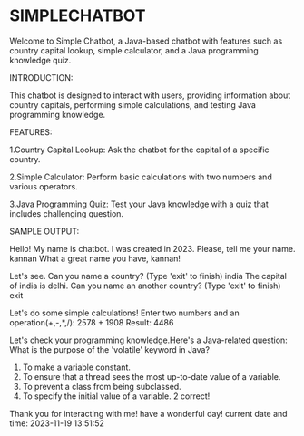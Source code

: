 # SIMPLECHATBOT

Welcome to Simple Chatbot, a Java-based chatbot with features such as country capital lookup, simple calculator, and a Java programming knowledge quiz.

INTRODUCTION:

This chatbot is designed to interact with users, providing information about country capitals, performing simple calculations, and testing Java programming knowledge.

FEATURES:

1.Country Capital Lookup: Ask the chatbot for the capital of a specific country.

2.Simple Calculator: Perform basic calculations with two numbers and various operators.

3.Java Programming Quiz: Test your Java knowledge with a quiz that includes challenging question.

SAMPLE OUTPUT:

Hello! My name is chatbot.
I was created in 2023.
Please, tell me your name.
kannan
What a great name you have, kannan!

Let's see. Can you name a country? (Type 'exit' to finish)
india
The capital of india is delhi.
Can you name an another country? (Type 'exit' to finish)
exit

Let's do some simple calculations! Enter two numbers and an operation(+,-,*,/):
2578
+
1908
Result: 4486

Let's check your programming knowledge.Here's a Java-related question:
What is the purpose of the 'volatile' keyword in Java?
1. To make a variable constant.
2. To ensure that a thread sees the most up-to-date value of a variable.
3. To prevent a class from being subclassed.
4. To specify the initial value of a variable.
2
correct!

Thank you for interacting with me! have a wonderful day!
current date and time: 2023-11-19 13:51:52

